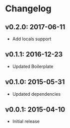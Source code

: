 # Changelog

## v0.2.0: 2017-06-11

- Add locals support

## v0.1.1: 2016-12-23

- Updated Boilerplate

## v0.1.0: 2015-05-31

- Updated dependencies

## v0.0.1: 2015-04-10

- Initial release

